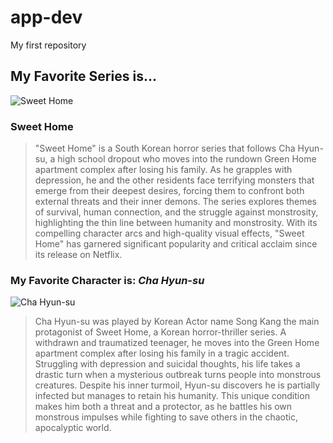 # app-dev
My first repository

## My Favorite Series is...
![Sweet Home](https://image.tmdb.org/t/p/original/Ad0OWnM1c1sY0JOqzOVgzBus7Qd.jpg)
### **Sweet Home**
> "Sweet Home" is a South Korean horror series that follows Cha Hyun-su, a high school dropout who moves into the rundown Green Home apartment complex after losing his family. As he grapples with depression, he and the other residents face terrifying monsters that emerge from their deepest desires, forcing them to confront both external threats and their inner demons. The series explores themes of survival, human connection, and the struggle against monstrosity, highlighting the thin line between humanity and monstrosity. With its compelling character arcs and high-quality visual effects, "Sweet Home" has garnered significant popularity and critical acclaim since its release on Netflix.

### My Favorite Character is:  *Cha Hyun-su*
![Cha Hyun-su]([[https://image.tmdb.org/t/p/original/Ad0OWnM1c1sY0JOqzOVgzBus7Qd.jpg](https://www.dexerto.com/cdn-image/wp-content/uploads/2023/12/01/Song-Kang-as-Cha-Hyun-su-in-Sweet-Home-Season-2.jpg?width=768&quality=60&format=auto)](https://wallpapers.com/images/high/hyun-su-sweet-home-netflix-9rcpecocyxbobg11.webp))
> Cha Hyun-su was played by Korean Actor name Song Kang the main protagonist of Sweet Home, a Korean horror-thriller series. A withdrawn and traumatized teenager, he moves into the Green Home apartment complex after losing his family in a tragic accident. Struggling with depression and suicidal thoughts, his life takes a drastic turn when a mysterious outbreak turns people into monstrous creatures. Despite his inner turmoil, Hyun-su discovers he is partially infected but manages to retain his humanity. This unique condition makes him both a threat and a protector, as he battles his own monstrous impulses while fighting to save others in the chaotic, apocalyptic world.
